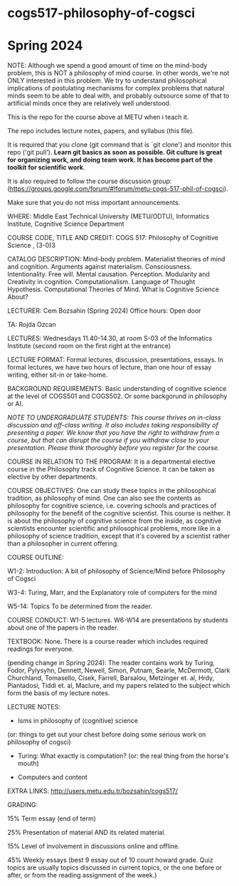 # cogs517-philosophy-of-cogsci

# Spring 2024

NOTE: Although we spend a good amount of time on the mind-body problem, this is NOT a philosophy of mind course. In other words, we're not
ONLY interested in this problem. We try to understand philosophical implications of postulating mechanisms for complex problems that natural minds seem to be able to deal with, and probably outsource some of that to artificial minds once they are relatively well understood.

This is the repo for the course above at METU when i teach it.

The repo includes lecture notes, papers, and syllabus (this file).

It is required that you clone (git command that is `git clone') and monitor this repo ('git pull'). <b>Learn git basics  as soon as possible. Git culture is great for organizing work, and doing team work. It has become part of the toolkit for scientific work</b>. 

It is also required to follow the course discussion group: (https://groups.google.com/forum/#!forum/metu-cogs-517-phil-of-cogsci). 

Make sure that you do not miss important announcements.

WHERE: Middle East Technical University (METU/ODTU), Informatics Institute, Cognitive Science Department

COURSE CODE, TITLE AND CREDIT: COGS 517: Philosophy of Cognitive Science , (3-0)3

CATALOG DESCRIPTION: Mind-body problem. Materialist theories of mind and cognition. Arguments against materialism. Consciousness. Intentionality. Free will. Mental causation. Perception. Modularity and Creativity in cognition. Computationalism. Language of Thought Hypothesis. Computational Theories of Mind. What is Cognitive Science About?

LECTURER: Cem Bozsahin (Spring 2024) Office hours: Open door

TA: Rojda Ozcan

LECTURES: Wednesdays 11.40-14.30, at room S-03 of the Informatics Institute (second room on the first right at the entrance)

LECTURE FORMAT: Formal lectures, discussion, presentations, essays. In formal lectures, we have two hours
of lecture, than one hour of essay writing, either sit-in or take-home.

BACKGROUND REQUIREMENTS: Basic understanding of cognitive science at the level of COGS501 and COGS502. Or some backgorund in philosophy or AI.

<em>NOTE TO UNDERGRADUATE STUDENTS: This course thrives on in-class discussion and off-class writing.
It also includes taking responsibility of presenting a paper. We know that you have the right to withdraw
from a course, but that can disrupt the course if you withdraw close to your presentation. Please think thoroughly before you register for the course. </em>

COURSE IN RELATION TO THE PROGRAM: It is a departmental elective course in the Philosophy track of Cognitive Science. It can be taken as elective by other departments.

COURSE OBJECTIVES: One can study these topics in the philosophical tradition, as philosophy of mind. One can also see the contents as philosophy for cognitive science, i.e. covering schools and practices of philosophy for the benefit of the cognitive scientist. This course is neither. It is about the philosophy of cognitive science from the inside, as cognitive scientists encounter scientific and philosophical problems, more like in a philosophy of science tradition, except that it's covered by a scientist rather than a philosopher in current offering.

COURSE OUTLINE: 

W1-2: Introduction: A bit of philosophy of Science/Mind before Philosophy of Cogsci

W3-4: Turing, Marr, and the Explanatory role of computers for the mind

W5-14: Topics To be determined from the reader.


COURSE CONDUCT: W1-5 lectures. W6-W14 are presentations by students about one of the papers in the reader. 

TEXTBOOK: None. There is a course reader which includes required readings for everyone.

(pending change in Spring 2024): The reader contains work by Turing, Fodor, Pylysyhn, Dennett, Newell, Simon, Putnam, Searle, McDermott, Clark
Churchland, Tomasello, Cisek, Farrell, Barsalou, Metzinger et. al, Hrdy, Piantadosi, Tiddi et. al, Maclure, 
and my papers related to the subject which form the basis of my lecture notes.

LECTURE NOTES:

- Isms in philosophy of (cognitive) science 

(or: things to get out your chest before doing some serious work on philosophy of cogsci)

- Turing: What exactly is computation? (or: the real thing from the horse's mouth)

- Computers and content

EXTRA LINKS: http://users.metu.edu.tr/bozsahin/cogs517/

GRADING:

15% Term essay (end of term)

25% Presentation of material AND its related material. 

15% Level of involvement in discussions online and offline.

45% Weekly essays (best 9 essay out of 10 count howard grade. Quiz topics are usually topics discussed in current topics, or the one before or after, or from the reading assignment of the week.)
